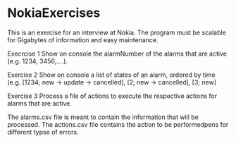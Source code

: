 # NokiaExercises
This is an exercise for an interview at Nokia.
The program must be scalable for Gigabytes of information and easy maintenance.

Execrcise 1
  Show on console the alarmNumber of the alarms that are active (e.g. 1234, 3456,....).
 
Exercise 2 
  Show on console a list of states of an alarm, ordered by time (e.g. [1234; new -> update -> cancelled], [2; new -> cancelled], [3; new]

Exercise 3
  Process a file of actions to execute the respective actions for alarms that are active.
  
The alarms.csv file is meant to contain the information that will be processed.
The actions.csv file contains the action to be performedpens for different typse of errors.
